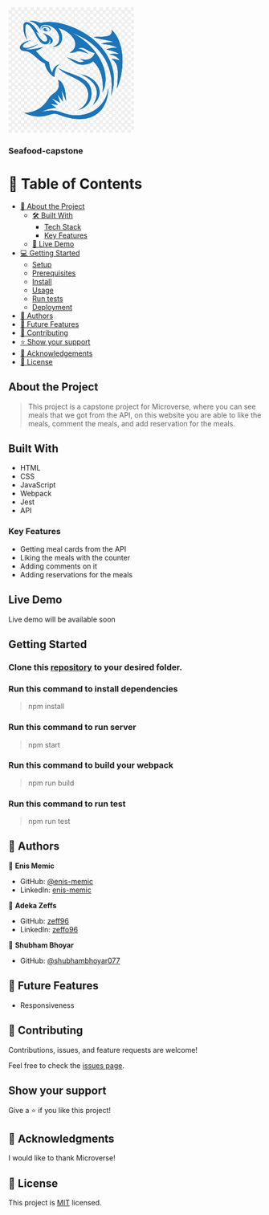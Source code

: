 ![](./src/Asset/redmefish.png)

### Seafood-capstone

# 📗 Table of Contents

- [📖 About the Project](#about-project)
  - [🛠 Built With](#built-with)
    - [Tech Stack](#tech-stack)
    - [Key Features](#key-features)
  - [🚀 Live Demo](#live-demo)
- [💻 Getting Started](#getting-started)
  - [Setup](#setup)
  - [Prerequisites](#prerequisites)
  - [Install](#install)
  - [Usage](#usage)
  - [Run tests](#run-tests)
  - [Deployment](#triangular_flag_on_post-deployment)
- [👥 Authors](#authors)
- [🔭 Future Features](#future-features)
- [🤝 Contributing](#contributing)
- [⭐️ Show your support](#support)
- [🙏 Acknowledgements](#acknowledgements)
- [📝 License](#license)

## About the Project

> This project is a capstone project for Microverse, where you can see meals that we got from the API, on this website you are able to like the meals, comment the meals, and add reservation for the meals.

## Built With

- HTML
- CSS
- JavaScript
- Webpack
- Jest
- API

### Key Features

- Getting meal cards from the API
- Liking the meals with the counter
- Adding comments on it
- Adding reservations for the meals

## Live Demo

Live demo will be available soon

<!-- - Live: [Check it here]() -->

## Getting Started

### Clone this [repository](https://github.com/zeff96/Seafood-capstone-project) to your desired folder.

### Run this command to install dependencies

> npm install

### Run this command to run server

> npm start

### Run this command to build your webpack

> npm run build

### Run this command to run test

> npm run test

## 👥 Authors <a name="authors"></a>

👤 **Enis Memic**

- GitHub: [@enis-memic](https://github.com/enis-memic)
- LinkedIn: [enis-memic](https://linkedin.com/in/enis-memic)

👤 **Adeka Zeffs**

- GitHub: [zeff96](https://github.com/zeff96)
- LinkedIn: [zeffo96](https://www.linkedin.com/in/zeff-adeka-28060820a/)

👤 **Shubham Bhoyar**

- GitHub: [@shubhambhoyar077](https://github.com/shubhambhoyar077)

## 🔭 Future Features

- Responsiveness

## 🤝 Contributing <a name="contributing"></a>

Contributions, issues, and feature requests are welcome!

Feel free to check the [issues page](https://github.com/zeff96/Seafood-capstone-project/issues).

## Show your support

Give a ⭐️ if you like this project!

## 🙏 Acknowledgments

I would like to thank Microverse!

## 📝 License

This project is [MIT](./LICENSE) licensed.
